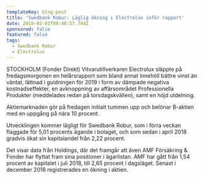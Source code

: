 ```yaml
---
templateKey: blog-post
title: 'Swedbank Robur: Läglig ökning i Electrolux inför rapport'
date: 2019-02-01T09:48:57.744Z
sponsored: false
featured: false
tags:
  - Swedbank Robur
  - Electrolux
---
```

STOCKHOLM (Fonder Direkt) Vitvarutillverkaren Electrolux släppte på fredagsmorgonen en helårsrapport som bland annat innehöll bättre vinst än väntat, lättnad i guidningen för 2019 i form av dämpade negativa kostnadseffekter, en avknoppning av affärsområdet Professionella Produkter (meddelades redan på torsdagskvällen), samt en höjd utdelning.

Aktiemarknaden gör på fredagen initialt tummen upp och belönar B-aktien med en uppgång på nära 10 procent.

Utvecklingen kommer lägligt för Swedbank Robur, som i förra veckan flaggade för 5,01 procents ägande i bolaget, och som sedan i april 2018 gradvis ökat sin kapitalandel från 2,22 procent.

Det visar data från Holdings, där det framgår att även AMF Försäkring & Fonder har flyttat fram sina positioner i ägarlistan. AMF har gått från 1,54 procent av kapitalet i juli 2018, till 2,65 procent i dagsläget. Senast i december 2018 registrerades en ökning i aktien.
